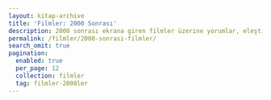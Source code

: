 ```yaml
---
layout: kitap-archive
title: 'Filmler: 2000 Sonrası'
description: 2000 sonrası ekrana giren filmler üzerine yorumlar, eleştiriler, analizler
permalink: /filmler/2000-sonrasi-filmler/
search_omit: true
pagination: 
  enabled: true
  per_page: 12
  collection: filmler
  tag: filmler-2000ler
---
```


